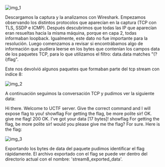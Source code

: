 ![img_1](https://github.com/emilianosecchi/CTFS-Writeups/assets/49136614/8b66e9d3-9b17-4973-b739-58eee5944809)

Descargamos la captura y la analizamos con Wireshark. Empezamos observando los distintos protocolos que aparecían en la captura (TCP con TLS, SSDP e ICMP). Después descubrimos que todas las IP que aparecían eran resueltas hacia la misma máquina, porque en capa 2, todas informaban loopback. 
Igualmente, este dato no fue importante para la resolución. Luego comenzamos a revisar si encontrábamos algo de información que pudiera leerse en los bytes que contenían los campos data de los paquetes TCP, para lo que utilizamos el filtro: data.data matches "(?i)flag". 

Este nos devolvió algunos paquetes que formaban parte del tcp stream con indice 8:

![img_2](https://github.com/emilianosecchi/CTFS-Writeups/assets/49136614/7817b666-6769-4fff-9c92-396f6b057c11)

A continuación seguimos la conversación TCP y pudimos ver la siguiente data:

Hi there. Welcome to UCTF server. Give the correct command and I will expose flag to you!
showflag
For getting the flag, be more polite sir!
OK. give me flag!
200 OK. I've got your data [17 bytes]!
showflag
For getting the flag, be more polite sir!
would you please give me the flag?
For sure. Here is the flag:

![img_3](https://github.com/emilianosecchi/CTFS-Writeups/assets/49136614/c069416d-c2ed-4106-83f7-fb5df1415768)

Exportando los bytes de data del paquete pudimos identificar el flag rápidamente. El archivo exportado con el flag se puede ver dentro del directorio actual con el nombre: 'stream8_exported_data'.

